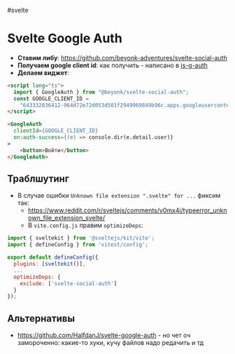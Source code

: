 #svelte 

# Svelte Google Auth

- **Ставим либу**: https://github.com/beyonk-adventures/svelte-social-auth
- **Получаем google client id**: как получить - написано в [js-g-auth](js-g-auth.md)
- **Делаем виджет**:

```html
<script lang="ts">
  import { GoogleAuth } from "@beyonk/svelte-social-auth";
  const GOOGLE_CLIENT_ID =
    "643332836412-964d72e72d053d501f2949969849b96c.apps.googleusercontent.com";
</script>

<GoogleAuth
  clientId={GOOGLE_CLIENT_ID}
  on:auth-success={(e) => console.dir(e.detail.user)}
>
	<button>Войти</button>
</GoogleAuth>
```

## Траблшутинг

- В случае ошибки `Unknown file extension ".svelte" for ...` фиксим так:
	- https://www.reddit.com/r/sveltejs/comments/v0mx4i/typeerror_unknown_file_extension_svelte/
	- В `vite.config.js` правим `optimizeDeps`:

```js
import { sveltekit } from '@sveltejs/kit/vite';
import { defineConfig } from 'vitest/config';

export default defineConfig({
  plugins: [sveltekit()],
  ...
  optimizeDeps: {
    exclude: ['svelte-social-auth']
  }
});
```

## Альтернативы

- https://github.com/HalfdanJ/svelte-google-auth - но чет оч замороченно: какие-то хуки, кучу файлов надо редачить и тд